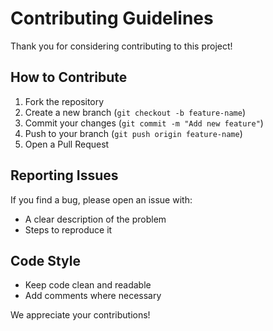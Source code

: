 # Contributing Guidelines

Thank you for considering contributing to this project!

## How to Contribute
1. Fork the repository
2. Create a new branch (`git checkout -b feature-name`)
3. Commit your changes (`git commit -m "Add new feature"`)
4. Push to your branch (`git push origin feature-name`)
5. Open a Pull Request

## Reporting Issues
If you find a bug, please open an issue with:
- A clear description of the problem
- Steps to reproduce it

## Code Style
- Keep code clean and readable
- Add comments where necessary

We appreciate your contributions!
